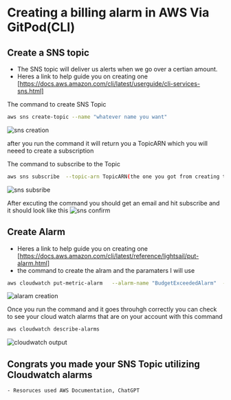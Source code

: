 #  Creating a billing alarm in AWS Via GitPod(CLI) 

## Create a SNS topic

- The SNS topic will deliver us alerts when we go over a certian amount.
-  Heres a link to help guide you on creating one [https://docs.aws.amazon.com/cli/latest/userguide/cli-services-sns.html]

 The command to create SNS Topic
```sh 
aws sns create-topic --name "whatever name you want"
```
![sns creation](https://github.com/Jec-Ooro/aws-bootcamp-cruddur-2023/assets/32017967/34a99497-7815-4cfd-9aa5-9292ecf94cb8)

after you run the command it will return you a TopicARN which you will neeed to create a subscription 

The command to subscribe to the Topic
```sh
aws sns subscribe  --topic-arn TopicARN(the one you got from creating the SNS Topic)   --protocol email  --notification-endpoint your@email.com
```
![sns subsribe](https://github.com/Jec-Ooro/aws-bootcamp-cruddur-2023/assets/32017967/0bf43df2-0018-439e-81a6-cef0c279a496)

After excuting the command you should get an email and hit subscribe and it should look like this 
![sns confirm](https://github.com/Jec-Ooro/aws-bootcamp-cruddur-2023/assets/32017967/33347616-7e59-4f7e-afca-017bfceb2012)

## Create Alarm

-  Heres a link to help guide you on creating one [https://docs.aws.amazon.com/cli/latest/reference/lightsail/put-alarm.html]
-  the command to create the alram and the paramaters I will use
  ```sh
aws cloudwatch put-metric-alarm   --alarm-name "BudgetExceededAlarm"  --alarm-description "Alarm triggered when budget exceeds threshold"   --namespace "AWS/Billing"  --metric-name "EstimatedCharges"  --statistic Maximum   --period 86400   --threshold 30.0   --comparison-operator GreaterThanThreshold   --evaluation-periods 1   --alarm-actions arn:aws:sns:us-west-2:123456789012:arn:aws:sns:us-west-:YourTopic --dimensions Name=Budget,Value=Budget
```
![alaram creation](https://github.com/Jec-Ooro/aws-bootcamp-cruddur-2023/assets/32017967/55de5a13-3951-41ad-8652-210821818385)

Once you run the command and it goes throuhgh correctly you can check
to see your cloud watch alarms that are on your account with this command 
```sh
aws cloudwatch describe-alarms
```
![cloudwatch output](https://github.com/Jec-Ooro/aws-bootcamp-cruddur-2023/assets/32017967/8a5d8d3e-4994-4c44-a7ab-df4390cb4b36)

## Congrats you made your SNS Topic utilizing Cloudwatch alarms  
```sh
- Resoruces used AWS Documentation, ChatGPT
```




 
 
